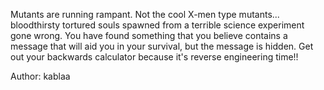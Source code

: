 Mutants are running rampant. Not the cool X-men type mutants... bloodthirsty tortured souls spawned from a terrible science experiment gone wrong. You have found something that you believe contains a message that will aid you in your survival, but the message is hidden. Get out your backwards calculator because it's reverse engineering time!!

Author: kablaa
